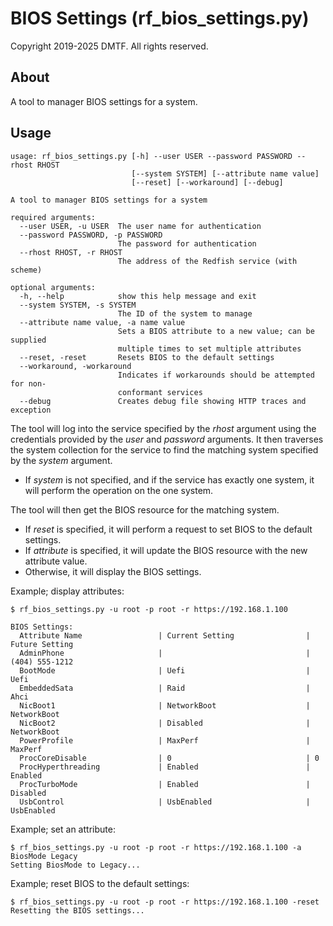 # BIOS Settings (rf_bios_settings.py)

Copyright 2019-2025 DMTF.  All rights reserved.

## About

A tool to manager BIOS settings for a system.

## Usage

```
usage: rf_bios_settings.py [-h] --user USER --password PASSWORD --rhost RHOST
                           [--system SYSTEM] [--attribute name value]
                           [--reset] [--workaround] [--debug]

A tool to manager BIOS settings for a system

required arguments:
  --user USER, -u USER  The user name for authentication
  --password PASSWORD, -p PASSWORD
                        The password for authentication
  --rhost RHOST, -r RHOST
                        The address of the Redfish service (with scheme)

optional arguments:
  -h, --help            show this help message and exit
  --system SYSTEM, -s SYSTEM
                        The ID of the system to manage
  --attribute name value, -a name value
                        Sets a BIOS attribute to a new value; can be supplied
                        multiple times to set multiple attributes
  --reset, -reset       Resets BIOS to the default settings
  --workaround, -workaround
                        Indicates if workarounds should be attempted for non-
                        conformant services
  --debug               Creates debug file showing HTTP traces and exception
```

The tool will log into the service specified by the *rhost* argument using the credentials provided by the *user* and *password* arguments.
It then traverses the system collection for the service to find the matching system specified by the *system* argument.

* If *system* is not specified, and if the service has exactly one system, it will perform the operation on the one system.

The tool will then get the BIOS resource for the matching system.

* If *reset* is specified, it will perform a request to set BIOS to the default settings.
* If *attribute* is specified, it will update the BIOS resource with the new attribute value.
* Otherwise, it will display the BIOS settings.

Example; display attributes:

```
$ rf_bios_settings.py -u root -p root -r https://192.168.1.100

BIOS Settings:
  Attribute Name                 | Current Setting                | Future Setting                
  AdminPhone                     |                                | (404) 555-1212                
  BootMode                       | Uefi                           | Uefi                          
  EmbeddedSata                   | Raid                           | Ahci                          
  NicBoot1                       | NetworkBoot                    | NetworkBoot                   
  NicBoot2                       | Disabled                       | NetworkBoot                   
  PowerProfile                   | MaxPerf                        | MaxPerf                       
  ProcCoreDisable                | 0                              | 0                             
  ProcHyperthreading             | Enabled                        | Enabled                       
  ProcTurboMode                  | Enabled                        | Disabled                      
  UsbControl                     | UsbEnabled                     | UsbEnabled                    

```

Example; set an attribute:

```
$ rf_bios_settings.py -u root -p root -r https://192.168.1.100 -a BiosMode Legacy
Setting BiosMode to Legacy...
```

Example; reset BIOS to the default settings:

```
$ rf_bios_settings.py -u root -p root -r https://192.168.1.100 -reset
Resetting the BIOS settings...
```
